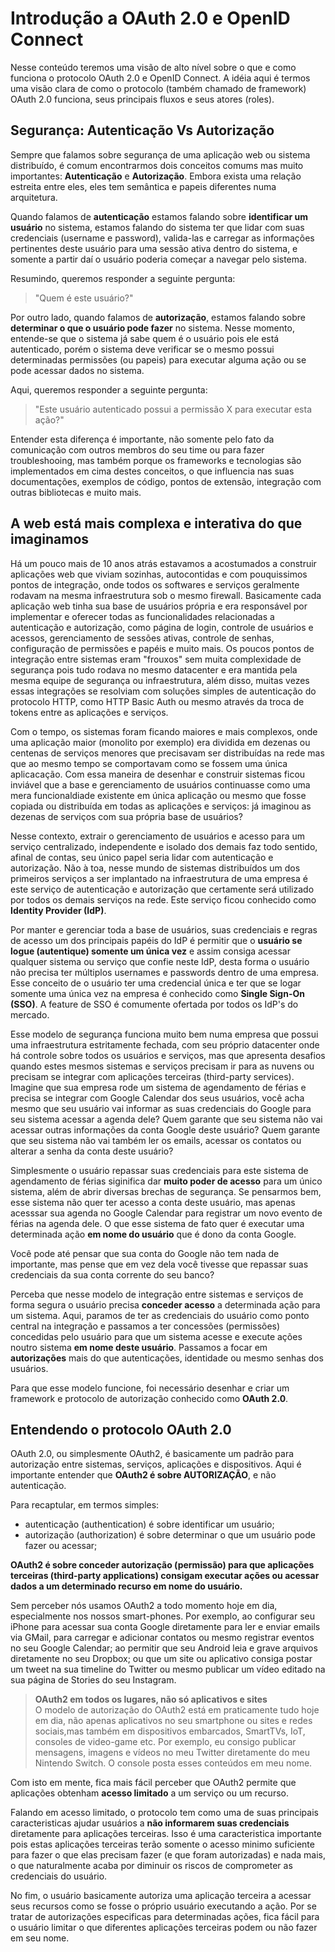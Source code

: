 # Introdução a OAuth 2.0 e OpenID Connect

Nesse conteúdo teremos uma visão de alto nível sobre o que e como funciona o protocolo OAuth 2.0 e OpenID Connect. A idéia aqui é termos uma visão clara de como o protocolo (também chamado de framework) OAuth 2.0 funciona, seus principais fluxos e seus atores (roles).

## Segurança: Autenticação Vs Autorização

Sempre que falamos sobre segurança de uma aplicação web ou sistema distribuído, é comum encontrarmos dois conceitos comums mas muito importantes: **Autenticação** e **Autorização**. Embora exista uma relação estreita entre eles, eles tem semântica e papeis diferentes numa arquitetura.

Quando falamos de **autenticação** estamos falando sobre **identificar um usuário** no sistema, estamos falando do sistema ter que lidar com suas credenciais (username e password), valida-las e carregar as informações pertinentes deste usuário para uma sessão ativa dentro do sistema, e somente a partir daí o usuário poderia começar a navegar pelo sistema.

Resumindo, queremos responder a seguinte pergunta:

> "Quem é este usuário?"

Por outro lado, quando falamos de **autorização**, estamos falando sobre **determinar o que o usuário pode fazer** no sistema. Nesse momento, entende-se que o sistema já sabe quem é o usuário pois ele está autenticado, porém o sistema deve verificar se o mesmo possui determinadas permissões (ou papeis) para executar alguma ação ou se pode acessar dados no sistema.

Aqui, queremos responder a seguinte pergunta:

> "Este usuário autenticado possui a permissão X para executar esta ação?"

Entender esta diferença é importante, não somente pelo fato da comunicação com outros membros do seu time ou para fazer troubleshooing, mas também porque os frameworks e tecnologias são implementados em cima destes conceitos, o que influencia nas suas documentações, exemplos de código, pontos de extensão, integração com outras bibliotecas e muito mais.

## A web está mais complexa e interativa do que imaginamos

Há um pouco mais de 10 anos atrás estavamos a acostumados a construir aplicações web que viviam sozinhas, autocontidas e com pouquissimos pontos de integração, onde todos os softwares e serviços geralmente rodavam na mesma infraestrutura sob o mesmo firewall. Basicamente cada aplicação web tinha sua base de usuários própria e era responsável por implementar e oferecer todas as funcionalidades relacionadas a autenticação e autorização, como página de login, controle de usuários e acessos, gerenciamento de sessões ativas, controle de senhas, configuração de permissões e papéis e muito mais. Os poucos pontos de integração entre sistemas eram "frouxos" sem muita complexidade de segurança pois tudo rodava no mesmo datacenter e era mantida pela mesma equipe de segurança ou infraestrutura, além disso, muitas vezes essas integrações se resolviam com soluções simples de autenticação do protocolo HTTP, como HTTP Basic Auth ou mesmo através da troca de tokens entre as aplicações e serviços.

Com o tempo, os sistemas foram ficando maiores e mais complexos, onde uma aplicação maior (monolito por exemplo) era dividida em dezenas ou centenas de serviços menores que precisavam ser distribuídas na rede mas que ao mesmo tempo se comportavam como se fossem uma única aplicacação. Com essa maneira de desenhar e construir sistemas ficou inviável que a base e gerenciamento de usuários continuasse como uma mera funcionaldiade existente em única aplicação ou mesmo que fosse copiada ou distribuída em todas as aplicações e serviços: já imaginou as dezenas de serviços com sua própria base de usuários?

Nesse contexto, extrair o gerenciamento de usuários e acesso para um serviço centralizado, independente e isolado dos demais faz todo sentido, afinal de contas, seu único papel seria lidar com autenticação e autorização. Não à toa, nesse mundo de sistemas distribuídos um dos primeiros serviços a ser implantado na infraestrutura de uma empresa é este serviço de autenticação e autorização que certamente será utilizado por todos os demais serviços na rede. Este serviço ficou conhecido como **Identity Provider (IdP)**.

Por manter e gerenciar toda a base de usuários, suas credenciais e regras de acesso um dos principais papéis do IdP é permitir que o **usuário se logue (autentique) somente um única vez** e assim consiga acessar qualquer sistema ou serviço que confie neste IdP, desta forma o usuário não precisa ter múltiplos usernames e passwords dentro de uma empresa. Esse conceito de o usuário ter uma credencial única e ter que se logar somente uma única vez na empresa é conhecido como **Single Sign-On (SSO)**. A feature de SSO é comumente ofertada por todos os IdP's do mercado.

Esse modelo de segurança funciona muito bem numa empresa que possui uma infraestrutura estritamente fechada, com seu próprio datacenter onde há controle sobre todos os usuários e serviços, mas que apresenta desafios quando estes mesmos sistemas e serviços precisam ir para as nuvens ou precisam se integrar com aplicações terceiras (third-party services). Imagine que sua empresa rode um sistema de agendamento de férias e precisa se integrar com Google Calendar dos seus usuários, você acha mesmo que seu usuário vai informar as suas credenciais do Google para seu sistema acessar a agenda dele? Quem garante que seu sistema não vai acessar outras informações da conta Google deste usuário? Quem garante que seu sistema não vai também ler os emails, acessar os contatos ou alterar a senha da conta deste usuário?

Simplesmente o usuário repassar suas credenciais para este sistema de agendamento de férias siginifica dar **muito poder de acesso** para um único sistema, além de abrir diversas brechas de segurança. Se pensarmos bem, esse sistema não quer ter acesso a conta deste usuário, mas apenas acesssar sua agenda no Google Calendar para registrar um novo evento de férias na agenda dele. O que esse sistema de fato quer é executar uma determinada ação **em nome do usuário** que é dono da conta Google.

Você pode até pensar que sua conta do Google não tem nada de importante, mas pense que em vez dela você tivesse que repassar suas credenciais da sua conta corrente do seu banco?

Perceba que nesse modelo de integração entre sistemas e serviços de forma segura o usuário precisa **conceder acesso** a determinada ação para um sistema. Aqui, paramos de ter as credenciais do usuário como ponto central na integração e passamos a ter concessões (permissões) concedidas pelo usuário para que um sistema acesse e execute ações noutro sistema **em nome deste usuário**. Passamos a focar em **autorizações** mais do que autenticações, identidade ou mesmo senhas dos usuários.

Para que esse modelo funcione, foi necessário desenhar e criar um framework e protocolo de autorização conhecido como **OAuth 2.0**.

## Entendendo o protocolo OAuth 2.0

OAuth 2.0, ou simplesmente OAuth2, é basicamente um padrão para autorização entre sistemas, serviços, aplicações e dispositivos. Aqui é importante entender que **OAuth2 é sobre AUTORIZAÇÃO**, e não autenticação.

Para recaptular, em termos simples:

- autenticação (authentication) é sobre identificar um usuário;
- autorização (authorization) é sobre determinar o que um usuário pode fazer ou acessar;

**OAuth2 é sobre conceder autorização (permissão) para que aplicações terceiras (third-party applications) consigam executar ações ou acessar dados a um determinado recurso em nome do usuário.**

Sem perceber nós usamos OAuth2 a todo momento hoje em dia, especialmente nos nossos smart-phones. Por exemplo, ao configurar seu iPhone para acessar sua conta Google diretamente para ler e enviar emails via GMail, para carregar e adicionar contatos ou mesmo registrar eventos no seu Google Calendar; ao permitir que seu Android leia e grave arquivos diretamente no seu Dropbox; ou que um site ou aplicativo consiga postar um tweet na sua timeline do Twitter ou mesmo publicar um vídeo editado na sua página de Stories do seu Instagram.

> **OAuth2 em todos os lugares, não só aplicativos e sites** <br/>
> O modelo de autorização do OAuth2 está em praticamente tudo hoje em dia, não apenas aplicativos no seu smartphone ou sites e redes sociais,mas também em dispositivos embarcados, SmartTVs, IoT, consoles de video-game etc.  Por exemplo, eu consigo publicar mensagens, imagens e vídeos no meu Twitter diretamente do meu Nintendo Switch. O console posta esses conteúdos em meu nome.


Com isto em mente, fica mais fácil perceber que OAuth2 permite que aplicações obtenham **acesso limitado** a um serviço ou um recurso.

Falando em acesso limitado, o protocolo tem como uma de suas principais caracteristicas ajudar usuários a **não informarem suas credenciais** diretamente para aplicações terceiras. Isso é uma caracteristica importante pois estas aplicações terceiras terão somente o acesso minimo suficiente para fazer o que elas precisam fazer (e que foram autorizadas) e nada mais, o que naturalmente acaba por diminuir os riscos de comprometer as credenciais do usuário.

No fim, o usuário basicamente autoriza uma aplicação terceira a acessar seus recursos como se fosse o próprio usuário executando a ação. Por se tratar de autorizações especificas para determinadas ações, fica fácil para o usuário limitar o que diferentes aplicações terceiras podem ou não fazer em seu nome.



